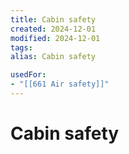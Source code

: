 ```yaml
---
title: Cabin safety
created: 2024-12-01
modified: 2024-12-01
tags: 
alias: Cabin safety

usedFor:
- "[[661 Air safety]]"
---
```

# Cabin safety
